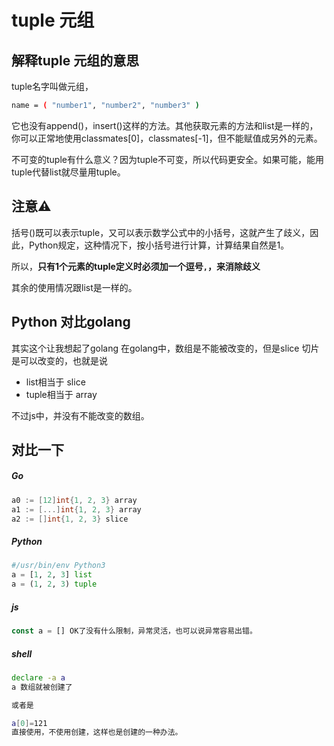 # tuple 元组

## 解释tuple 元组的意思

tuple名字叫做元组，
```bash
name = ( "number1", "number2", "number3" )

```
它也没有append()，insert()这样的方法。其他获取元素的方法和list是一样的，你可以正常地使用classmates[0]，classmates[-1]，但不能赋值成另外的元素。

不可变的tuple有什么意义？因为tuple不可变，所以代码更安全。如果可能，能用tuple代替list就尽量用tuple。

## 注意⚠️

括号()既可以表示tuple，又可以表示数学公式中的小括号，这就产生了歧义，因此，Python规定，这种情况下，按小括号进行计算，计算结果自然是1。

所以，**只有1个元素的tuple定义时必须加一个逗号`,`，来消除歧义**

其余的使用情况跟list是一样的。

## Python 对比golang
其实这个让我想起了golang
在golang中，数组是不能被改变的，但是slice 切片是可以改变的，也就是说
- list相当于 slice
- tuple相当于 array

不过js中，并没有不能改变的数组。
## 对比一下

##### Go

```Go
a0 := [12]int{1, 2, 3} array
a1 := [...]int{1, 2, 3} array
a2 := []int{1, 2, 3} slice
```
##### Python

```Python
#/usr/bin/env Python3
a = [1, 2, 3] list
a = (1, 2, 3) tuple
```
##### js

```js
const a = [] OK了没有什么限制，异常灵活，也可以说异常容易出错。
```
##### shell
```bash
declare -a a
a 数组就被创建了

或者是

a[0]=121
直接使用，不使用创建，这样也是创建的一种办法。
```
